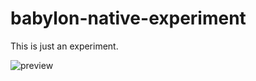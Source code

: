 # babylon-native-experiment

This is just an experiment.

![preview](./docs/babylon_native_test_1.gif)
